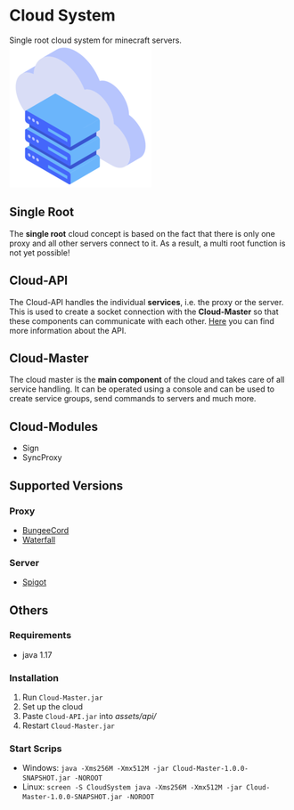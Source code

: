 # Cloud System
Single root cloud system for minecraft servers. <br>
![](https://github.com/Delta203/CloudSystem/blob/main/.img/icon.png)

## Single Root
The **single root** cloud concept is based on the fact that there is only one proxy and all other servers
connect to it. As a result, a multi root function is not yet possible!

## Cloud-API
The Cloud-API handles the individual **services**, i.e. the proxy or the server. This is used to create
a socket connection with the **Cloud-Master** so that these components can communicate with each other.
[Here](https://github.com/Delta203/CloudSystem/tree/main/Cloud-API) you can find more information about the API.

## Cloud-Master
The cloud master is the **main component** of the cloud and takes care of all service handling. It can
be operated using a console and can be used to create service groups, send commands to servers and
much more.

## Cloud-Modules
- Sign
- SyncProxy

## Supported Versions
### Proxy
- [BungeeCord](https://ci.md-5.net/job/BungeeCord/)
- [Waterfall](https://papermc.io/downloads/waterfall)
### Server
- [Spigot](https://getbukkit.org/download/spigot)

## Others
### Requirements
- java 1.17
### Installation
1. Run `Cloud-Master.jar`
2. Set up the cloud
3. Paste `Cloud-API.jar` into _assets/api/_
4. Restart `Cloud-Master.jar`
### Start Scrips
- Windows: `java -Xms256M -Xmx512M -jar Cloud-Master-1.0.0-SNAPSHOT.jar -NOROOT`
- Linux: `screen -S CloudSystem java -Xms256M -Xmx512M -jar Cloud-Master-1.0.0-SNAPSHOT.jar -NOROOT`
